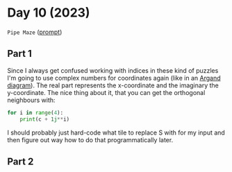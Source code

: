 # Day 10 (2023)

`Pipe Maze` ([prompt](https://adventofcode.com/2023/day/10))

## Part 1
Since I always get confused working with indices in these kind of puzzles
I'm going to use complex numbers for coordinates again
(like in an [Argand diagram](https://en.wikipedia.org/wiki/Complex_plane#Argand_diagram)).
The real part represents the x-coordinate and the imaginary the y-coordinate.
The nice thing about it, that you can get the orthogonal neighbours with:

```python
for i in range(4):
    print(c + 1j**i)
```

I should probably just hard-code what tile to replace S with for my input
and then figure out way how to do that programmatically later.

## Part 2

